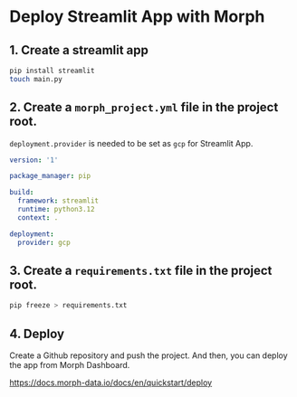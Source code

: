 # Deploy Streamlit App with Morph

## 1. Create a streamlit app

```bash
pip install streamlit
touch main.py
```
## 2. Create a `morph_project.yml` file in the project   root.

`deployment.provider` is needed to be set as `gcp` for Streamlit App.

```yaml
version: '1'

package_manager: pip

build:
  framework: streamlit
  runtime: python3.12
  context: .

deployment:
  provider: gcp
```

## 3. Create a `requirements.txt` file in the project root.

```bash
pip freeze > requirements.txt
```

## 4. Deploy

Create a Github repository and push the project.
And then, you can deploy the app from Morph Dashboard.

https://docs.morph-data.io/docs/en/quickstart/deploy

